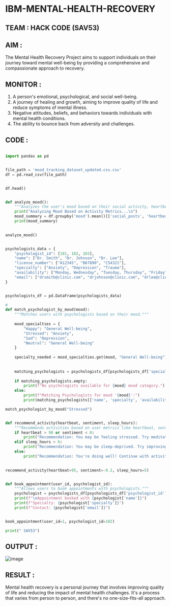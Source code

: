 # IBM-MENTAL-HEALTH-RECOVERY
## TEAM : HACK CODE (SAV53)

## AIM :
 
 The Mental Health Recovery Project aims to support individuals on their journey toward mental well-being by providing a comprehensive and compassionate approach to recovery.


## MONITOR :

1.  A person's emotional, psychological, and social well-being.
2.  A journey of healing and growth, aiming to improve quality of life and reduce symptoms of mental illness.
3.  Negative attitudes, beliefs, and behaviors towards individuals with mental health conditions.
4. The ability to bounce back from adversity and challenges.


## CODE :

```python

import pandas as pd


file_path = 'mood_tracking_dataset_updated.csv.csv'
df = pd.read_csv(file_path)


df.head()


def analyze_mood():
    """Analyzes the user's mood based on their social activity, heartbeat, and sleep hours."""
    print("Analyzing Mood Based on Activity Metrics...\n")
    mood_summary = df.groupby('mood').mean()[['social_posts', 'heartbeat', 'sleep_hours', 'sentiment']]
    print(mood_summary)
    

analyze_mood()


psychologists_data = {
    "psychologist_id": [101, 102, 103],
    "name": ["Dr. Smith", "Dr. Johnson", "Dr. Lee"],
    "license_number": ["A12345", "B67890", "C54321"],
    "specialty": ["Anxiety", "Depression", "Trauma"],
    "availability": ["Monday, Wednesday", "Tuesday, Thursday", "Friday"],
    "email": ["drsmith@clinic.com", "drjohnson@clinic.com", "drlee@clinic.com"]
}


psychologists_df = pd.DataFrame(psychologists_data)

#
def match_psychologist_by_mood(mood):
    """Matches users with psychologists based on their mood."""
   
    mood_specialties = {
        "Happy": "General Well-being",
        "Stressed": "Anxiety",
        "Sad": "Depression",
        "Neutral": "General Well-being"
    }
    
    specialty_needed = mood_specialties.get(mood, "General Well-being")
    
 
    matching_psychologists = psychologists_df[psychologists_df['specialty'] == specialty_needed]
    
    if matching_psychologists.empty:
        print(f"No psychologists available for {mood} mood category.")
    else:
        print(f"Matching Psychologists for mood '{mood}':")
        print(matching_psychologists[['name', 'specialty', 'availability', 'email']])

match_psychologist_by_mood("Stressed")


def recommend_activity(heartbeat, sentiment, sleep_hours):
    """Recommends activities based on user metrics like heartbeat, sentiment, and sleep hours."""
    if heartbeat > 90 or sentiment < 0:
        print("Recommendation: You may be feeling stressed. Try meditation or consult a psychologist.")
    elif sleep_hours < 6:
        print("Recommendation: You may be sleep-deprived. Try improving your sleep routine.")
    else:
        print("Recommendation: You're doing well! Continue with activities like yoga or a light jog.")
        

recommend_activity(heartbeat=95, sentiment=-0.2, sleep_hours=5)


def book_appointment(user_id, psychologist_id):
    """Allows users to book appointments with psychologists."""
    psychologist = psychologists_df[psychologists_df['psychologist_id'] == psychologist_id].iloc[0]
    print(f"\nAppointment booked with {psychologist['name']}")
    print(f"Specialty: {psychologist['specialty']}")
    print(f"Contact: {psychologist['email']}")


book_appointment(user_id=1, psychologist_id=102)

print(" SAV53")
```


## OUTPUT :

![image](https://github.com/user-attachments/assets/50b5cd42-7ef4-4bd4-bc56-4cb438c2ec65)


## RESULT :

Mental health recovery is a personal journey that involves improving quality of life and reducing the impact of mental health challenges. It's a process that varies from person to person, and there's no one-size-fits-all approach.

